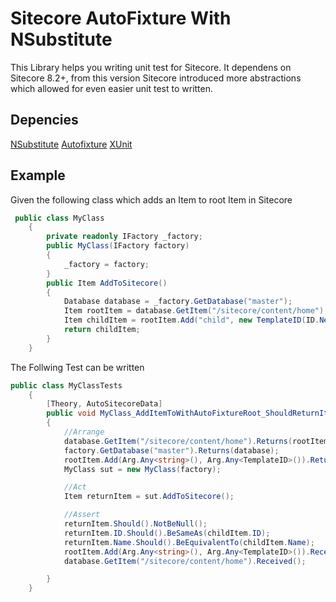 # Sitecore AutoFixture With NSubstitute
This Library helps you writing unit test for Sitecore. It dependens on Sitecore 8.2+, from this version Sitecore introduced more abstractions which allowed for even easier unit test to written.

## Depencies
[NSubstitute](http://nsubstitute.github.io/)
[Autofixture](https://github.com/AutoFixture/AutoFixture)
[XUnit](https://xunit.github.io/)

## Example
Given the following class which adds an Item to root Item in Sitecore
```csharp
 public class MyClass
    {
        private readonly IFactory _factory;
        public MyClass(IFactory factory)
        {
            _factory = factory;
        }
        public Item AddToSitecore()
        {
            Database database = _factory.GetDatabase("master");
            Item rootItem = database.GetItem("/sitecore/content/home");
            Item childItem = rootItem.Add("child", new TemplateID(ID.NewID));
            return childItem;
        }
    }
```

The Follwing Test can be written
```csharp
public class MyClassTests
    {
        [Theory, AutoSitecoreData]
        public void MyClass_AddItemToWithAutoFixtureRoot_ShouldReturnItem(Item rootItem,Item childItem,Database database,IFactory factory)
        {
            //Arrange
            database.GetItem("/sitecore/content/home").Returns(rootItem);
            factory.GetDatabase("master").Returns(database);
            rootItem.Add(Arg.Any<string>(), Arg.Any<TemplateID>()).ReturnsForAnyArgs(childItem);
            MyClass sut = new MyClass(factory);

            //Act
            Item returnItem = sut.AddToSitecore();

            //Assert
            returnItem.Should().NotBeNull();
            returnItem.ID.Should().BeSameAs(childItem.ID);
            returnItem.Name.Should().BeEquivalentTo(childItem.Name);
            rootItem.Add(Arg.Any<string>(), Arg.Any<TemplateID>()).Received();
            database.GetItem("/sitecore/content/home").Received();

        }
    }
```
